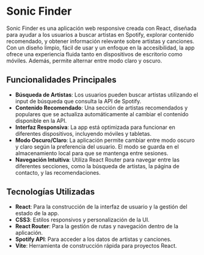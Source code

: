 # Sonic Finder

Sonic Finder es una aplicación web responsive creada con React, diseñada para ayudar a los usuarios a buscar artistas en Spotify, explorar contenido recomendado, y obtener información relevante sobre artistas y canciones. Con un diseño limpio, fácil de usar y un enfoque en la accesibilidad, la app ofrece una experiencia fluida tanto en dispositivos de escritorio como móviles. Además, permite alternar entre modo claro y oscuro.

## Funcionalidades Principales

- **Búsqueda de Artistas**: Los usuarios pueden buscar artistas utilizando el input de búsqueda que consulta la API de Spotify. 
- **Contenido Recomendado**: Una sección de artistas recomendados y populares que se actualiza automáticamente al cambiar el contenido disponible en la API.
- **Interfaz Responsiva**: La app está optimizada para funcionar en diferentes dispositivos, incluyendo móviles y tabletas.
- **Modo Oscuro/Claro**: La aplicación permite cambiar entre modo oscuro y claro según la preferencia del usuario. El modo se guarda en el almacenamiento local para que se mantenga entre sesiones.
- **Navegación Intuitiva**: Utiliza React Router para navegar entre las diferentes secciones, como la búsqueda de artistas, la página de contacto, y las recomendaciones.

## Tecnologías Utilizadas

- **React**: Para la construcción de la interfaz de usuario y la gestión del estado de la app.
- **CSS3**: Estilos responsivos y personalización de la UI.
- **React Router**: Para la gestión de rutas y navegación dentro de la aplicación.
- **Spotify API**: Para acceder a los datos de artistas y canciones.
- **Vite**: Herramienta de construcción rápida para proyectos React.


